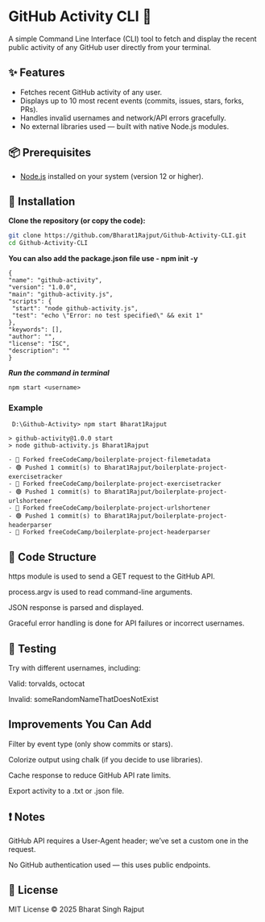 # GitHub Activity CLI 🔧

A simple Command Line Interface (CLI) tool to fetch and display the recent public activity of any GitHub user directly from your terminal.

## ✨ Features

- Fetches recent GitHub activity of any user.
- Displays up to 10 most recent events (commits, issues, stars, forks, PRs).
- Handles invalid usernames and network/API errors gracefully.
- No external libraries used — built with native Node.js modules.

## 📦 Prerequisites

- [Node.js](https://nodejs.org/) installed on your system (version 12 or higher).

## 🚀 Installation

**Clone the repository (or copy the code):**

   ```bash
   git clone https://github.com/Bharat1Rajput/Github-Activity-CLI.git
   cd Github-Activity-CLI
   ```
   **You can also add the package.json file use - npm init -y**
   ```
   {
  "name": "github-activity",
  "version": "1.0.0",
  "main": "github-activity.js",
  "scripts": {
    "start": "node github-activity.js",
    "test": "echo \"Error: no test specified\" && exit 1"
  },
  "keywords": [],
  "author": "",
  "license": "ISC",
  "description": ""
}
```

***Run the command in terminal***
```
npm start <username>
```

### Example
```
 D:\Github-Activity> npm start Bharat1Rajput

> github-activity@1.0.0 start
> node github-activity.js Bharat1Rajput

- 🍴 Forked freeCodeCamp/boilerplate-project-filemetadata
- 🟢 Pushed 1 commit(s) to Bharat1Rajput/boilerplate-project-exercisetracker
- 🍴 Forked freeCodeCamp/boilerplate-project-exercisetracker
- 🟢 Pushed 1 commit(s) to Bharat1Rajput/boilerplate-project-urlshortener
- 🍴 Forked freeCodeCamp/boilerplate-project-urlshortener
- 🟢 Pushed 1 commit(s) to Bharat1Rajput/boilerplate-project-headerparser
- 🍴 Forked freeCodeCamp/boilerplate-project-headerparser
```

## 📄 Code Structure
https module is used to send a GET request to the GitHub API.

process.argv is used to read command-line arguments.

JSON response is parsed and displayed.

Graceful error handling is done for API failures or incorrect usernames.

## 🧪 Testing
Try with different usernames, including:

Valid: torvalds, octocat

Invalid: someRandomNameThatDoesNotExist

## Improvements You Can Add
Filter by event type (only show commits or stars).

Colorize output using chalk (if you decide to use libraries).

Cache response to reduce GitHub API rate limits.

Export activity to a .txt or .json file.

## ❗ Notes
GitHub API requires a User-Agent header; we’ve set a custom one in the request.

No GitHub authentication used — this uses public endpoints.

## 📜 License
MIT License © 2025 Bharat Singh Rajput
